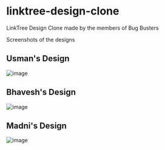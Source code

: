 # linktree-design-clone

LinkTree Design Clone made by the members of Bug Busters

Screenshots of the designs

## Usman's Design
![image](https://user-images.githubusercontent.com/51731966/209363900-8153ab4c-5497-4d22-83c7-8338afa72370.png)
## Bhavesh's Design
![image](https://cdn.discordapp.com/attachments/1056086845693370439/1056105527240818768/ezgif.com-gif-maker_1.gif)
## Madni's Design
![image](https://user-images.githubusercontent.com/121164980/209438707-33a57e9d-63ab-4da5-a50e-580928c7449c.gif)

